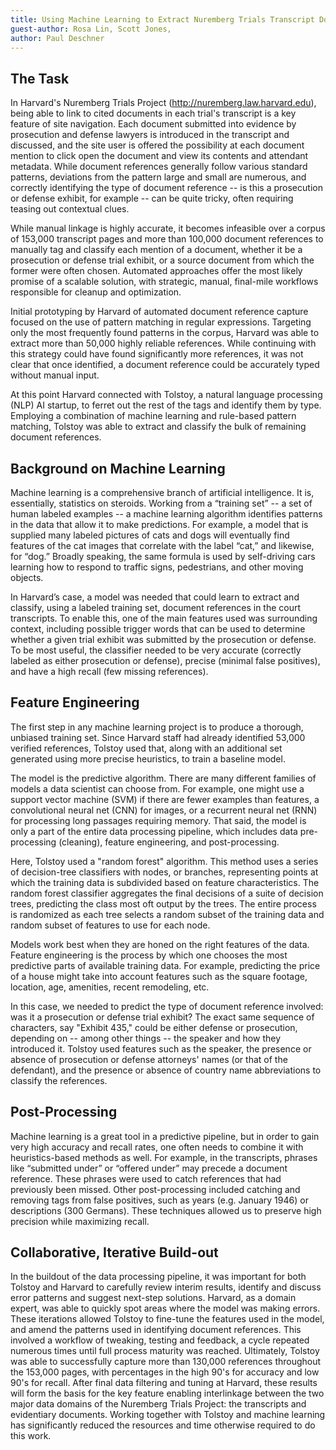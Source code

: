 ```yaml
---
title: Using Machine Learning to Extract Nuremberg Trials Transcript Document Citations
guest-author: Rosa Lin, Scott Jones,
author: Paul Deschner
---
```

## The Task

In Harvard's Nuremberg Trials Project (http://nuremberg.law.harvard.edu), being able to link to cited documents in each trial's transcript is a key feature of site navigation. Each document submitted into evidence by prosecution and defense lawyers is introduced in the transcript and discussed, and the site user is offered the possibility at each document mention to click open the document and view its contents and attendant metadata. While document references generally follow various standard patterns, deviations from the pattern large and small are numerous, and correctly identifying the type of document reference -- is this a prosecution or defense exhibit, for example -- can be quite tricky, often requiring teasing out contextual clues.

While manual linkage is highly accurate, it becomes infeasible over a corpus of 153,000 transcript pages and more than 100,000 document references to manually tag and classify each mention of a document, whether it be a prosecution or defense trial exhibit, or a source document from which the former were often chosen. Automated approaches offer the most likely promise of a scalable solution, with strategic, manual, final-mile workflows responsible for cleanup and optimization.

Initial prototyping by Harvard of automated document reference capture focused on the use of pattern matching in regular expressions. Targeting only the most frequently found patterns in the corpus, Harvard was able to extract more than 50,000 highly reliable references. While continuing with this strategy could have found significantly more references, it was not clear that once identified, a document reference could be accurately typed without manual input.

At this point Harvard connected with Tolstoy, a natural language processing (NLP) AI startup, to ferret out the rest of the tags and identify them by type. Employing a combination of machine learning and rule-based pattern matching, Tolstoy was able to extract and classify the bulk of remaining document references.

## Background on Machine Learning

Machine learning is a comprehensive branch of artificial intelligence. It is, essentially, statistics on steroids. Working from a “training set” -- a set of human labeled examples -- a machine learning algorithm identifies patterns in the data that allow it to make predictions. For example,  a model that is supplied many labeled pictures of cats and dogs will eventually find features of the cat images that correlate with the label “cat,” and likewise, for “dog.” Broadly speaking, the same formula is used by self-driving cars learning how to respond to traffic signs, pedestrians, and other moving objects.

In Harvard’s case, a model was needed that could learn to extract and classify, using a labeled training set, document references in the court transcripts. To enable this, one of the main features used was surrounding context, including possible trigger words that can be used to determine whether a given trial exhibit was submitted by the prosecution or defense. To be most useful, the classifier needed to be very accurate (correctly labeled as either prosecution or defense), precise (minimal false positives), and have a high recall (few missing references).

## Feature Engineering

The first step in any machine learning project is to produce a thorough, unbiased training set.  Since Harvard staff had already identified 53,000 verified references, Tolstoy used that, along with an additional set generated using more precise heuristics, to train a baseline model.

The model is the predictive algorithm. There are many different families of models a data scientist can choose from. For example, one might use a support vector machine (SVM) if there are fewer examples than features, a convolutional neural net (CNN) for images, or a recurrent neural net (RNN) for processing long passages requiring memory. That said, the model is only a part of the entire data processing pipeline, which includes data pre-processing (cleaning), feature engineering, and post-processing.

Here, Tolstoy used a "random forest" algorithm. This method uses a series of decision-tree classifiers with nodes, or branches, representing points at which the training data is subdivided based on feature characteristics. The random forest classifier aggregates the final decisions of a suite of decision trees, predicting the class most oft output by the trees. The entire process is randomized as each tree selects a random subset of the training data and random subset of features to use for each node.

Models work best when they are honed on the right features of the data. Feature engineering is the process by which one chooses the most predictive parts of available training data. For example, predicting the price of a house might take into account features such as the square footage, location, age, amenities, recent remodeling, etc. 

In this case, we needed to predict the type of document reference involved: was it a prosecution or defense trial exhibit? The exact same sequence of characters, say "Exhibit 435," could be either defense or prosecution, depending on -- among other things -- the speaker and how they introduced it. Tolstoy used features such as the speaker, the presence or absence of prosecution or defense attorneys' names (or that of the defendant), and the presence or absence of country name abbreviations to classify the references. 

## Post-Processing

Machine learning is a great tool in a predictive pipeline, but in order to gain very high accuracy and recall rates, one often needs to combine it with heuristics-based methods as well. For example, in the transcripts, phrases like “submitted under” or “offered under” may precede a document reference. These phrases were used to catch references that had previously been missed. Other post-processing included catching and removing tags from false positives, such as years (e.g. January 1946) or descriptions (300 Germans). These techniques allowed us to preserve high precision while maximizing recall.

## Collaborative, Iterative Build-out

In the buildout of the data processing pipeline, it was important for both Tolstoy and Harvard to carefully review interim results, identify and discuss error patterns and suggest next-step solutions. Harvard, as a domain expert, was able to quickly spot areas where the model was making errors. These iterations allowed Tolstoy to fine-tune the features used in the model, and amend the patterns used in identifying document references. This involved a workflow of tweaking, testing and feedback, a cycle repeated numerous times until full process maturity was reached. Ultimately, Tolstoy was able to successfully capture more than 130,000 references throughout the 153,000 pages, with percentages in the high 90's for accuracy and low 90's for recall. After final data filtering and tuning at Harvard, these results will form the basis for the key feature enabling interlinkage between the two major data domains of the Nuremberg Trials Project: the transcripts and evidentiary documents. Working together with Tolstoy and machine learning has significantly reduced the resources and time otherwise required to do this work.


